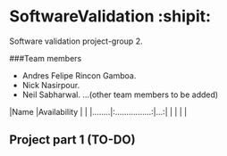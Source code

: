 # SoftwareValidation :shipit:
Software validation project-group 2.

###Team members
- Andres Felipe Rincon Gamboa.
- Nick Nasirpour.
- Neil Sabharwal. 
...(other team members to be added)

|Name    |Availability      |     |
|........|:................:|...:|
|        |                  |     |

## Project part 1 (TO-DO)

